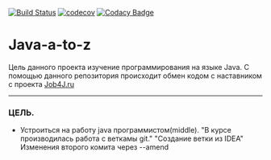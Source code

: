 [![Build Status](https://travis-ci.org/RomanRusanov/Java-a-to-z.svg?branch=master)](https://travis-ci.org/RomanRusanov/Java-a-to-z)
[![codecov](https://codecov.io/gh/RomanRusanov/Java-a-to-z/branch/master/graph/badge.svg)](https://codecov.io/gh/RomanRusanov/Java-a-to-z)
[![Codacy Badge](https://api.codacy.com/project/badge/Grade/2c73632c7174433d88f6dcb59d6fe005)](https://www.codacy.com/app/RomanRusanov/Java-a-to-z?utm_source=github.com&amp;utm_medium=referral&amp;utm_content=RomanRusanov/Java-a-to-z&amp;utm_campaign=Badge_Grade)
# Java-a-to-z 
Цель данного проекта изучение программирования на языке Java.
С помощью данного репозитория происходит обмен кодом с наставником с проекта [Job4J.ru](http://job4j.ru/)
***
### ЦЕЛЬ.
* Устроиться на работу java программистом(middle).
"В курсе производилась работа с веткамы git."
"Создание ветки из IDEA"
Изменения второго комита через --amend

